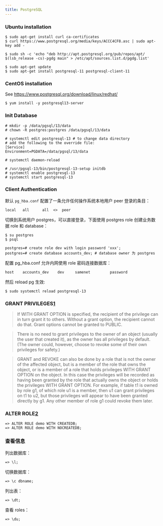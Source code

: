```yaml
---
title: PostgreSQL
---
```


### Ubuntu installation

    $ sudo apt-get install curl ca-certificates
    $ curl https://www.postgresql.org/media/keys/ACCC4CF8.asc | sudo apt-key add -

    $ sudo sh -c 'echo "deb http://apt.postgresql.org/pub/repos/apt/ $(lsb_release -cs)-pgdg main" > /etc/apt/sources.list.d/pgdg.list'

    $ sudo apt-get update
    $ sudo apt-get install postgresql-11 postgresql-client-11

### CentOS installation

See https://www.postgresql.org/download/linux/redhat/

    $ yum install -y postgresql13-server

### Init Database

    # mkdir -p /data/pgsql/13/data
    # chown -R postgres:postgres /data/pgsql/13/data

    # systemctl edit postgresql-13 # to change data directory
    # add the following to the override file:
    [Service]
    Environment=PGDATA=/data/pgsql/13/data

    # systemctl daemon-reload

    # /usr/pgsql-13/bin/postgresql-13-setup initdb
    # systemctl enable postgresql-13
    # systemctl start postgresql-13

### Client Authentication

默认 `pg_hba.conf` 配置了一条允许任何操作系统本地用户 peer 登录的条目：

    local   all      all  <>  peer

切换到系统用户 postgres，可以直接登录，下面使用 postgres role 创建业务数据 role 和 database：

    $ su postgres
    $ psql

    postgres=# create role dev with login password 'xxx';
    postgres=# create database accounts_dev; # database owner 为 postgres

配置 pg_hba.conf 允许内网使用 role 密码连接数据库：

    host	accounts_dev	dev		samenet			password

然后 reload pg 生效:

    $ sudo systemctl reload postgresql-13

### GRANT PRIVILEGES[1]

> If WITH GRANT OPTION is specified, the recipient of the privilege can in turn grant it to others. Without a grant option, the recipient cannot do that. Grant options cannot be granted to PUBLIC.

> There is no need to grant privileges to the owner of an object (usually the user that created it), as the owner has all privileges by default. (The owner could, however, choose to revoke some of their own privileges for safety.)

> GRANT and REVOKE can also be done by a role that is not the owner of the affected object, but is a member of the role that owns the object, or is a member of a role that holds privileges WITH GRANT OPTION on the object. In this case the privileges will be recorded as having been granted by the role that actually owns the object or holds the privileges WITH GRANT OPTION. For example, if table t1 is owned by role g1, of which role u1 is a member, then u1 can grant privileges on t1 to u2, but those privileges will appear to have been granted directly by g1. Any other member of role g1 could revoke them later.

### ALTER ROLE[2]

    => ALTER ROLE demo WITH CREATEDB;
    => ALTER ROLE demo WITH NOCREATEDB;

### 查看信息

列出数据库：

    => \l;

切换数据库：

    => \c dbname;

列出表：

    => \dt;

查看 roles：

    => \du;


[1]: https://www.postgresql.org/docs/11/sql-grant.html
[2]: https://www.postgresql.org/docs/9.1/sql-alterrole.html

